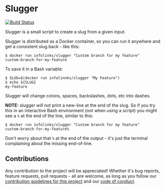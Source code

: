 # Slugger

[![Build Status](https://travis-ci.org/infolinks/slugger.svg?branch=master)](https://travis-ci.org/infolinks/slugger)

Slugger is a small script to create a slug from a given input.

Slugger is distributed as a Docker container, so you can run it anywhere
and get a consistent slug back - like this:

    $ docker run infolinks/slugger "Custom branch for my feature"
    custom-branch-for-my-feature

To save it in a Bash variable:

    $ SLUG=$(docker run infolinnks/slugger "My Feature")
    $ echo ${SLUG}
    my-feature

Slugger will change colons, spaces, backslashes, dots, etc into dashes.

**NOTE:** slugger _will not_ print a new-line at the end of the slug.
So if you try this in an interactive Bash environment (not when using a
script) you might see a `%` at the end of the line, similar to this:

    $ docker run infolinks/slugger "Custom branch for my feature"
    custom-branch-for-my-feature%

Don't worry about that `%` at the end of the output - it's just the
terminal complaining about the missing end-of-line.

## Contributions

Any contribution to the project will be appreciated! Whether it's bug
reports, feature requests, pull requests - all are welcome, as long as
you follow our [contribution guidelines for this project](CONTRIBUTING.md)
and our [code of conduct](CODE_OF_CONDUCT.md).
